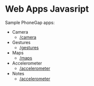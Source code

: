 # Web Apps Javasript

Sample PhoneGap apps:

* Camera
    * [/camera](https://github.com/tomasnama/web-apps/tree/master/camera)
* Gestures
    * [/gestures](https://github.com/tomasnama/web-apps/tree/master/gestures)
* Maps
    * [/maps](https://github.com/tomasnama/web-apps/tree/master/maps)
* Accelerometer
    * [/accelerometer](https://github.com/tomasnama/web-apps/tree/master/accelerometer)
* Notes
    * [/accelerometer](https://github.com/tomasnama/web-apps/tree/master/notes)
